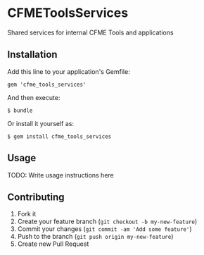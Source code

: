 # CFMEToolsServices

Shared services for internal CFME Tools and applications

## Installation

Add this line to your application's Gemfile:

    gem 'cfme_tools_services'

And then execute:

    $ bundle

Or install it yourself as:

    $ gem install cfme_tools_services

## Usage

TODO: Write usage instructions here

## Contributing

1. Fork it
2. Create your feature branch (`git checkout -b my-new-feature`)
3. Commit your changes (`git commit -am 'Add some feature'`)
4. Push to the branch (`git push origin my-new-feature`)
5. Create new Pull Request
